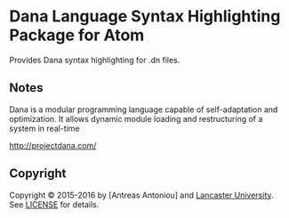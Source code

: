 # Dana Language Syntax Highlighting Package for Atom

Provides Dana syntax highlighting for .dn files.


## Notes
Dana is a modular programming language capable of self-adaptation and optimization. It allows dynamic module loading and restructuring of a system in real-time

http://projectdana.com/

## Copyright

Copyright &copy; 2015-2016 by [Antreas Antoniou] and [Lancaster University](http://www.lancaster.ac.uk). See [LICENSE](https://github.com/AntreasAntoniou/language-dana/blob/master/LICENSE.md) for details.
